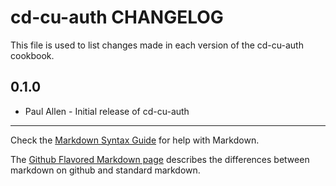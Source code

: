 cd-cu-auth CHANGELOG
=================

This file is used to list changes made in each version of the cd-cu-auth cookbook.

0.1.0
-----
- Paul Allen - Initial release of cd-cu-auth

- - -
Check the [Markdown Syntax Guide](http://daringfireball.net/projects/markdown/syntax) for help with Markdown.

The [Github Flavored Markdown page](http://github.github.com/github-flavored-markdown/) describes the differences between markdown on github and standard markdown.
